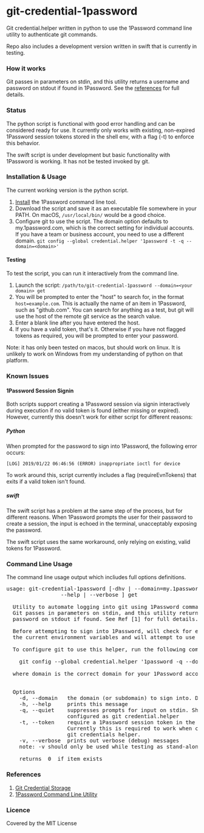 # git-credential-1password

Git credential.helper written in python to use the 1Password command line utility to authenticate git commands.

Repo also includes a development version written in swift that is currently in testing.


### How it works

Git passes in parameters on stdin, and this utility returns a username and 
password on stdout if found in 1Password. See the [references](https://github.com/acahir/git-credential-1password#references) for full details.


### Status

The python script is functional with good error handling and can be considered ready for use. It currently only works with existing, non-expired 1Password session tokens stored in the shell env, with a flag (-t) to enforce this behavior.


The swift script is under development but basic functionality with 1Password is working. It has not be tested invoked by git.



### Installation & Usage

The current working version is the python script.

1. [Install](https://support.1password.com/command-line-getting-started/) the 1Password command line tool.
2. Download the script and save it as an executable file somewhere in your PATH. On macOS, ```/usr/local/bin/``` would be a good choice.
3. Configure git to use the script. The domain option defaults to my.1password.com, which  is the correct setting for individual accounts. If you have a team or business account, you need to use a different domain.
  ```git config --global credential.helper '1password -t -q --domain=<domain>'```


#### Testing

To test the script, you can run it interactively from the command line.

1. Launch the script: ```/path/to/git-credential-1password --domain=<your domain> get```
2. You will be prompted to enter the "host" to search for, in the format 
```host=example.com```. This is actually the name of an item in 1Password, such 
as "github.com". You can search for anything as a test, but git will use the host of the remote git service as the search value.
3. Enter a blank line after you have entered the host.
4. If you have a valid token, that's it. Otherwise if you have not flagged tokens as required, you will be prompted to enter your password.


Note: it has only been tested on macos, but should work on linux. It is unlikely to work on Windows from my understanding of python on that platform.

### Known Issues

#### 1Password Session Signin

Both scripts support creating a 1Password session via signin interactively during execution if no valid token is found (either missing or expired). However, currently this doesn't work for either script for different reasons:

##### Python

When prompted for the password to sign into 1Password, the following error occurs:

```[LOG] 2019/01/22 06:46:56 (ERROR) inappropriate ioctl for device```

To work around this, script currently includes a flag (requireEvnTokens) that exits if a valid token isn't found.

##### swift

The swift script has a problem at the same step of the process, but for different reasons. When 1Password prompts the user for their password to create a session, the input is echoed in the terminal, unacceptably exposing the password. 

The swift script uses the same workaround, only relying on existing, valid tokens for 1Password.


### Command Line Usage

The command line usage output which incliudes full options definitions.

<pre>
usage: git-credential-1password [-dhv | --domain=my.1password.com 
                 --help | --verbose ] get

  Utility to automate logging into git using 1Password command line utility.
  Git passes in parameters on stdin, and this utility returns a username and 
  password on stdout if found. See Ref [1] for full details.
  
  Before attempting to sign into 1Password, will check for existing token in 
  the current environment variables and will attempt to use it.
  
  To configure git to use this helper, run the following command:
  
    git config --global credential.helper '1password -q --domain=<domain>'
  
  where domain is the correct domain for your 1Password account.
  
  
  Options
    -d, --domain   the domain (or subdomain) to sign into. Defaults to 'my'
    -h, --help     prints this message
    -q, --quiet    suppresses prompts for input on stdin. Should be used when
                   configured as git credential.helper
    -t, --token    require a 1Password session token in the env variables. 
                   Currently this is required to work when configured as a 
                   git credentials helper.
    -v, --verbose  prints out verbose (debug) messages
    note: -v should only be used while testing as stand-alone script
    
    returns  0  if item exists
</pre>



### References
1. [Git Credential Storage](https://git-scm.com/book/en/v2/Git-Tools-Credential-Storage)
2. [1Password Command Line Utility](https://support.1password.com/command-line-getting-started/)

### Licence

Covered by the MIT License
